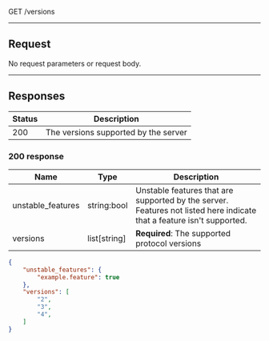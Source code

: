 GET /versions

---

## Request

No request parameters or request body.

---

## Responses

|Status|Description|
|-|-|
|200|The versions supported by the server|

### 200 response

|Name|Type|Description|
|-|-|-|
|unstable_features|string:bool|Unstable features that are supported by the server. Features not listed here indicate that a feature isn't supported.|
|versions|list[string]|**Required**: The supported protocol versions

```json
{
    "unstable_features": {
        "example.feature": true
    },
    "versions": [
        "2",
        "3",
        "4",
    ]
}
```